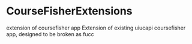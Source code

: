# CourseFisherExtensions
extension of coursefisher app 
Extension of existing uiucapi coursefisher app, designed to be broken as fucc
